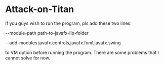 # Attack-on-Titan

If you guys wish to run the program, pls add these two lines:

--module-path path-to-javafx-lib-folder

--add-modules javafx.controls,javafx.fxml,javafx.swing

to VM option before running the program. There are some problems that I cannot solve for now.
